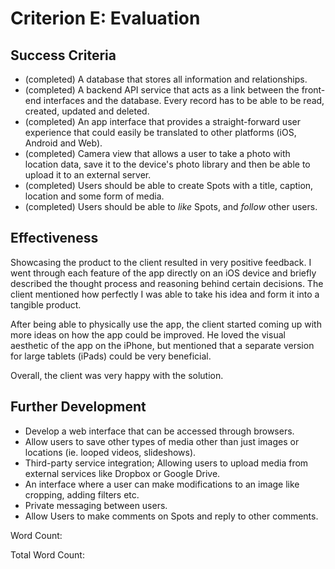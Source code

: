 # Criterion E: Evaluation

## Success Criteria

- (completed) A database that stores all information and relationships.
- (completed) A backend API service that acts as a link between the front-end interfaces and the database. Every record has to be able to be read, created, updated and deleted.
- (completed) An app interface that provides a straight-forward user experience that could easily be translated to other platforms (iOS, Android and Web).
- (completed) Camera view that allows a user to take a photo with location data, save it to the device's photo library and then be able to upload it to an external server.
- (completed) Users should be able to create Spots with a title, caption, location and some form of media.
- (completed) Users should be able to *like* Spots, and *follow* other users.

## Effectiveness

Showcasing the product to the client resulted in very positive feedback.
I went through each feature of the app directly on an iOS device and briefly described the thought process and reasoning behind certain decisions.
The client mentioned how perfectly I was able to take his idea and form it into a tangible product.

After being able to physically use the app, the client started coming up with more ideas on how the app could be improved.
He loved the visual aesthetic of the app on the iPhone, but mentioned that a separate version for large tablets (iPads) could be very beneficial.

Overall, the client was very happy with the solution.

## Further Development
- Develop a web interface that can be accessed through browsers.
- Allow users to save other types of media other than just images or locations (ie. looped videos, slideshows).
- Third-party service integration; Allowing users to upload media from external services like Dropbox or Google Drive.
- An interface where a user can make modifications to an image like cropping, adding filters etc.
- Private messaging between users.
- Allow Users to make comments on Spots and reply to other comments.

Word Count:

Total Word Count: